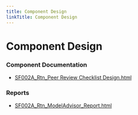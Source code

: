 ```yaml
---
title: Component Design
linkTitle: Component Design
---
```


# Component Design
### Component Documentation

- [SF002A_Rtn_Peer Review Checklist Design.html](Doc/SF002A_Rtn_Peer%20Review%20Checklist%20Design.html)

### Reports

- [SF002A_Rtn_ModelAdvisor_Report.html](Reports/SF002A_Rtn_ModelAdvisor_Report.html)

